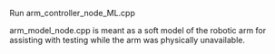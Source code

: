 Run arm_controller_node_ML.cpp

arm_model_node.cpp is meant as a soft model of the robotic arm for assisting with testing while the arm was physically unavailable.



